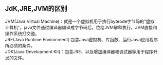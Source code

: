 
## JdK,JRE,JVM的区别  
JVM(Java Virtual Machine)：就是一个虚拟机用于执行byteode字节码的“虚拟计算机”，java文件通过编译器编译成字节码后，位给JVM解释执行，JVM直接和操作系统打交道。     
JRE(Java Runtime Environment):包含Java虚拟机、库函数、运行Java应用程序所必须的条件。    
JDK(Java Development Kit)：包含JRE、以及增加编译器和调试器等用于程序开发的文件。    
